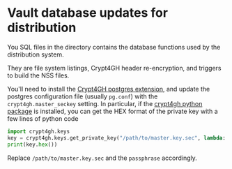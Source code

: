 # Vault database updates for distribution

You SQL files in the directory contains the database functions used by the distribution system.

They are file system listings, Crypt4GH header re-encryption, and triggers to build the NSS files.

You'll need to install the [Crypt4GH postgres
extension](https://github.com/silverdaz/pg_crypt4gh), and update the
postgres configuration file (usually `pg.conf`) with the
`crypt4gh.master_seckey` setting. In particular, if the [crypt4gh
python package](https://pypi.org/project/crypt4gh/) is installed, you
can get the HEX format of the private key with a few lines of python code
```python
import crypt4gh.keys
key = crypt4gh.keys.get_private_key("/path/to/master.key.sec", lambda: "passphrase")
print(key.hex())
```
Replace `/path/to/master.key.sec` and the `passphrase` accordingly.
